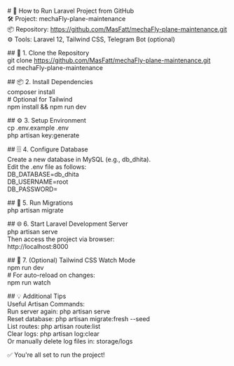 <span># 🚀 How to Run Laravel Project from GitHub</span>  
<span>🛠️ Project: mechaFly-plane-maintenance</span>  
<span>📦 Repository: https://github.com/MasFatt/mechaFly-plane-maintenance.git</span>  
<span>⚙️ Tools: Laravel 12, Tailwind CSS, Telegram Bot (optional)</span>  

<span>## 📁 1. Clone the Repository</span>  
<span>git clone https://github.com/MasFatt/mechaFly-plane-maintenance.git</span>  
<span>cd mechaFly-plane-maintenance</span>  

<span>## 📦 2. Install Dependencies</span>  
<span>composer install</span>  
<span># Optional for Tailwind</span>  
<span>npm install && npm run dev</span>  

<span>## ⚙️ 3. Setup Environment</span>  
<span>cp .env.example .env</span>  
<span>php artisan key:generate</span>  

<span>## 🗄️ 4. Configure Database</span>  
<span>Create a new database in MySQL (e.g., db_dhita).</span>  
<span>Edit the .env file as follows:</span>  
<span>DB_DATABASE=db_dhita</span>  
<span>DB_USERNAME=root</span>  
<span>DB_PASSWORD=</span>  

<span>## 🧱 5. Run Migrations</span>  
<span>php artisan migrate</span>  

<span>## 🌐 6. Start Laravel Development Server</span>  
<span>php artisan serve</span>  
<span>Then access the project via browser:</span>  
<span>http://localhost:8000</span>  

<span>## 🎨 7. (Optional) Tailwind CSS Watch Mode</span>  
<span>npm run dev</span>  
<span># For auto-reload on changes:</span>  
<span>npm run watch</span>  

<span>## 💡 Additional Tips</span>  
<span>Useful Artisan Commands:</span>  
<span>Run server again: php artisan serve</span>  
<span>Reset database: php artisan migrate:fresh --seed</span>  
<span>List routes: php artisan route:list</span>  
<span>Clear logs: php artisan log:clear</span>  
<span>Or manually delete log files in: storage/logs</span>  

<span>✅ You're all set to run the project!</span>
